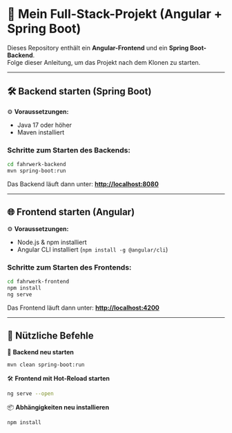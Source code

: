 # 🚀 Mein Full-Stack-Projekt (Angular + Spring Boot)

Dieses Repository enthält ein **Angular-Frontend** und ein **Spring Boot-Backend**.\
Folge dieser Anleitung, um das Projekt nach dem Klonen zu starten.

---

## 🛠 Backend starten (Spring Boot)

⚙ **Voraussetzungen:**

- Java 17 oder höher
- Maven installiert

### **Schritte zum Starten des Backends:**

```sh
cd fahrwerk-backend
mvn spring-boot:run
```

Das Backend läuft dann unter: [**http://localhost:8080**](http://localhost:8080)

---

## 🌐 Frontend starten (Angular)

⚙ **Voraussetzungen:**

- Node.js & npm installiert
- Angular CLI installiert (`npm install -g @angular/cli`)

### **Schritte zum Starten des Frontends:**

```sh
cd fahrwerk-frontend
npm install
ng serve
```

Das Frontend läuft dann unter: [**http://localhost:4200**](http://localhost:4200)

---

## 🎯 Nützliche Befehle

🔄 **Backend neu starten**

```sh
mvn clean spring-boot:run
```

🛠 **Frontend mit Hot-Reload starten**

```sh
ng serve --open
```

📦 **Abhängigkeiten neu installieren**

```sh
npm install
```
